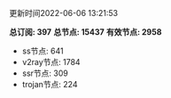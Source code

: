 更新时间2022-06-06 13:21:53

**总订阅: 397**
**总节点: 15437**
**有效节点: 2958**
- ss节点: 641
- v2ray节点: 1784
- ssr节点: 309
- trojan节点: 224
